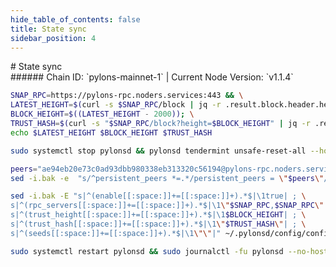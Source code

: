 ```yaml
---
hide_table_of_contents: false
title: State sync
sidebar_position: 4
---
```


<div class="h1-with-icon icon-pylons">
# State sync
</div>
###### Chain ID: `pylons-mainnet-1` | Current Node Version: `v1.1.4`

```bash
SNAP_RPC=https://pylons-rpc.noders.services:443 && \
LATEST_HEIGHT=$(curl -s $SNAP_RPC/block | jq -r .result.block.header.height); \
BLOCK_HEIGHT=$((LATEST_HEIGHT - 2000)); \
TRUST_HASH=$(curl -s "$SNAP_RPC/block?height=$BLOCK_HEIGHT" | jq -r .result.block_id.hash) && \
echo $LATEST_HEIGHT $BLOCK_HEIGHT $TRUST_HASH
```
```bash
sudo systemctl stop pylonsd && pylonsd tendermint unsafe-reset-all --home ~/.pylonsd --keep-addr-book
```
```bash
peers="ae94eb20e73c0ad93dbb980338eb313320c56194@pylons-rpc.noders.services:23656"
sed -i.bak -e  "s/^persistent_peers *=.*/persistent_peers = \"$peers\"/" ~/.pylonsd/config/config.toml
```
```bash
sed -i.bak -E "s|^(enable[[:space:]]+=[[:space:]]+).*$|\1true| ; \
s|^(rpc_servers[[:space:]]+=[[:space:]]+).*$|\1\"$SNAP_RPC,$SNAP_RPC\"| ; \
s|^(trust_height[[:space:]]+=[[:space:]]+).*$|\1$BLOCK_HEIGHT| ; \
s|^(trust_hash[[:space:]]+=[[:space:]]+).*$|\1\"$TRUST_HASH\"| ; \
s|^(seeds[[:space:]]+=[[:space:]]+).*$|\1\"\"|" ~/.pylonsd/config/config.toml
```
```bash
sudo systemctl restart pylonsd && sudo journalctl -fu pylonsd --no-hostname -o cat
```
